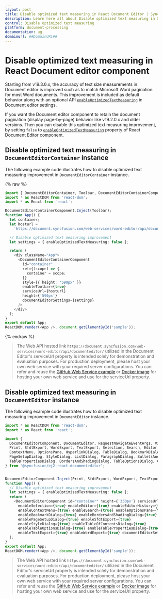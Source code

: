 ```yaml
---
layout: post
title: Disable optimized text measuring in React Document Editor | Syncfusion
description: Learn here all about Disable optimized text measuring in Syncfusion React Document editor component of Syncfusion Essential JS 2 and more.
control: Disable optimized text measuring 
platform: document-processing
documentation: ug
domainurl: ##DomainURL##
---
```


# Disable optimized text measuring in React Document editor component

Starting from v19.3.0.x, the accuracy of text size measurements in Document editor is improved such as to match Microsoft Word pagination for most Word documents. This improvement is included as default behavior along with an optional API [`enableOptimizedTextMeasuring`](https://ej2.syncfusion.com/react/documentation/api/document-editor/documentEditorSettingsModel#enableoptimizedtextmeasuring) in Document editor settings.  

If you want the Document editor component to retain the document pagination (display page-by-page) behavior like v19.2.0.x and older versions. Then you can disable this optimized text measuring improvement, by setting `false` to [`enableOptimizedTextMeasuring`](https://ej2.syncfusion.com/react/documentation/api/document-editor/documentEditorSettingsModel#enableoptimizedtextmeasuring) property of  React Document Editor component.

## Disable optimized text measuring in `DocumentEditorContainer` instance

The following example code illustrates how to disable optimized text measuring improvement in `DocumentEditorContainer` instance.

{% raw %}
```ts
import { DocumentEditorContainer, Toolbar, DocumentEditorContainerComponent} from '@syncfusion/ej2-react-documenteditor';
import * as ReactDOM from 'react-dom';
import * as React from 'react';

DocumentEditorContainerComponent.Inject(Toolbar);
function App() {
  let container;
  let hosturl =
    'https://document.syncfusion.com/web-services/word-editor/api/documenteditor/';

  // Disable optimized text measuring improvement
  let settings = { enableOptimizedTextMeasuring: false };

  return (
    <div className="App">
      <DocumentEditorContainerComponent
        id="container"
        ref={(scope) => {
          container = scope;
        }}
        style={{ height: '590px' }}
        enableToolbar={true}
        serviceUrl={hosturl}
        height={'590px'}
        documentEditorSettings={settings}
      />
    </div>
  );
}
export default App;
ReactDOM.render(<App />, document.getElementById('sample'));


```
{% endraw %}

> The Web API hosted link `https://document.syncfusion.com/web-services/word-editor/api/documenteditor/` utilized in the Document Editor's serviceUrl property is intended solely for demonstration and evaluation purposes. For production deployment, please host your own web service with your required server configurations. You can refer and reuse the [GitHub Web Service example](https://github.com/SyncfusionExamples/EJ2-DocumentEditor-WebServices) or [Docker image](https://hub.docker.com/r/syncfusion/word-processor-server) for hosting your own web service and use for the serviceUrl property.

## Disable optimized text measuring in `DocumentEditor` instance

The following example code illustrates how to disable optimized text measuring improvement in `DocumentEditor` instance.

```ts
import * as ReactDOM from 'react-dom';
import * as React from 'react';

import {
  DocumentEditorComponent, DocumentEditor, RequestNavigateEventArgs, ViewChangeEventArgs,
  Print, SfdtExport, WordExport, TextExport, Selection, Search, Editor, ImageResizer, EditorHistory,
  ContextMenu, OptionsPane, HyperlinkDialog, TableDialog, BookmarkDialog, TableOfContentsDialog,
  PageSetupDialog, StyleDialog, ListDialog, ParagraphDialog, BulletsAndNumberingDialog, FontDialog,
  TablePropertiesDialog, BordersAndShadingDialog, TableOptionsDialog, CellOptionsDialog, StylesDialog
} from '@syncfusion/ej2-react-documenteditor';


DocumentEditorComponent.Inject(Print, SfdtExport, WordExport, TextExport, Selection, Search, Editor, ImageResizer, EditorHistory, ContextMenu, OptionsPane, HyperlinkDialog, TableDialog, BookmarkDialog, TableOfContentsDialog, PageSetupDialog, StyleDialog, ListDialog, ParagraphDialog, BulletsAndNumberingDialog, FontDialog, TablePropertiesDialog, BordersAndShadingDialog, TableOptionsDialog, CellOptionsDialog, StylesDialog);
function App() {
  // Disable optimized text measuring improvement
  let settings = { enableOptimizedTextMeasuring: false };
  return (
    <DocumentEditorComponent id="container" height={'330px'} serviceUrl="https://document.syncfusion.com/web-services/word-editor/api/documenteditor/" isReadOnly={false} enablePrint={true}
      enableSelection={true} enableEditor={true} enableEditorHistory={true}
      enableContextMenu={true} enableSearch={true} enableOptionsPane={true}
      enableBookmarkDialog={true} enableBordersAndShadingDialog={true} enableFontDialog={true} enableTableDialog={true} enableParagraphDialog={true} enableHyperlinkDialog={true} enableImageResizer={true} enableListDialog={true}
      enablePageSetupDialog={true} enableSfdtExport={true}
      enableStyleDialog={true} enableTableOfContentsDialog={true}
      enableTableOptionsDialog={true} enableTablePropertiesDialog={true}
      enableTextExport={true} enableWordExport={true} documentEditorSettings={settings} />
  );
}
export default App;
ReactDOM.render(<App />, document.getElementById('sample'));

```

> The Web API hosted link `https://document.syncfusion.com/web-services/word-editor/api/documenteditor/` utilized in the Document Editor's serviceUrl property is intended solely for demonstration and evaluation purposes. For production deployment, please host your own web service with your required server configurations. You can refer and reuse the [GitHub Web Service example](https://github.com/SyncfusionExamples/EJ2-DocumentEditor-WebServices) or [Docker image](https://hub.docker.com/r/syncfusion/word-processor-server) for hosting your own web service and use for the serviceUrl property.